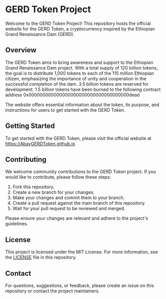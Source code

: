 # GERD Token Project

Welcome to the GERD Token Project! This repository hosts the official website for the GERD Token, a cryptocurrency inspired by the Ethiopian Grand Renaissance Dam (GERD).

## Overview

The GERD Token aims to bring awareness and support to the Ethiopian Grand Renaissance Dam project. With a total supply of 120 billion tokens, the goal is to distribute 1,000 tokens to each of the 115 million Ethiopian citizen, emphasizing the importance of unity and cooperation in the successful completion of the dam. 3.5 billion tokens are reserved for development. 1.5 billion tokens have been burned to the following contract address 0x000000000000000000000000000000000000dead

The website offers essential information about the token, its purpose, and instructions for users to get started with the GERD Token.

## Getting Started

To get started with the GERD Token, please visit the official website at https://AbayGERDToken.github.io

## Contributing

We welcome community contributions to the GERD Token project. If you would like to contribute, please follow these steps:

1. Fork this repository.
2. Create a new branch for your changes.
3. Make your changes and commit them to your branch.
4. Create a pull request against the main branch of this repository.
5. Wait for your pull request to be reviewed and merged.

Please ensure your changes are relevant and adhere to the project's guidelines.

## License

This project is licensed under the MIT License. For more information, see the [LICENSE](LICENSE) file in this repository.

## Contact

For questions, suggestions, or feedback, please create an issue on this repository or contact the project maintainers.
